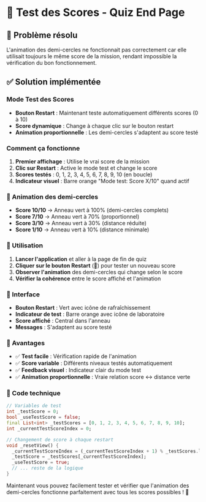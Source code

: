 # 🧪 Test des Scores - Quiz End Page

## 🎯 Problème résolu

L'animation des demi-cercles ne fonctionnait pas correctement car elle utilisait toujours le même score de la mission, rendant impossible la vérification du bon fonctionnement.

## ✅ Solution implémentée

### Mode Test des Scores
- **Bouton Restart** : Maintenant teste automatiquement différents scores (0 à 10)
- **Score dynamique** : Change à chaque clic sur le bouton restart
- **Animation proportionnelle** : Les demi-cercles s'adaptent au score testé

### Comment ça fonctionne

1. **Premier affichage** : Utilise le vrai score de la mission
2. **Clic sur Restart** : Active le mode test et change le score
3. **Scores testés** : 0, 1, 2, 3, 4, 5, 6, 7, 8, 9, 10 (en boucle)
4. **Indicateur visuel** : Barre orange "Mode test: Score X/10" quand actif

### 🎨 Animation des demi-cercles

- **Score 10/10** → Anneau vert à 100% (demi-cercles complets)
- **Score 7/10** → Anneau vert à 70% (proportionnel)
- **Score 3/10** → Anneau vert à 30% (distance réduite)
- **Score 1/10** → Anneau vert à 10% (distance minimale)

### 🔧 Utilisation

1. **Lancer l'application** et aller à la page de fin de quiz
2. **Cliquer sur le bouton Restart** (🔄) pour tester un nouveau score
3. **Observer l'animation** des demi-cercles qui change selon le score
4. **Vérifier la cohérence** entre le score affiché et l'animation

### 📱 Interface

- **Bouton Restart** : Vert avec icône de rafraîchissement
- **Indicateur de test** : Barre orange avec icône de laboratoire
- **Score affiché** : Central dans l'anneau
- **Messages** : S'adaptent au score testé

### 🎯 Avantages

- ✅ **Test facile** : Vérification rapide de l'animation
- ✅ **Score variable** : Différents niveaux testés automatiquement
- ✅ **Feedback visuel** : Indicateur clair du mode test
- ✅ **Animation proportionnelle** : Vraie relation score ↔ distance verte

### 🚀 Code technique

```dart
// Variables de test
int _testScore = 0;
bool _useTestScore = false;
final List<int> _testScores = [0, 1, 2, 3, 4, 5, 6, 7, 8, 9, 10];
int _currentTestScoreIndex = 0;

// Changement de score à chaque restart
void _resetView() {
  _currentTestScoreIndex = (_currentTestScoreIndex + 1) % _testScores.length;
  _testScore = _testScores[_currentTestScoreIndex];
  _useTestScore = true;
  // ... reste de la logique
}
```

Maintenant vous pouvez facilement tester et vérifier que l'animation des demi-cercles fonctionne parfaitement avec tous les scores possibles ! 🎉
